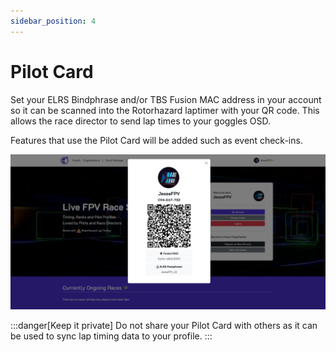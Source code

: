 ```yaml
---
sidebar_position: 4
---
```


# Pilot Card
Set your ELRS Bindphrase and/or TBS Fusion MAC address in your account so it can be scanned into the Rotorhazard laptimer with your QR code. This allows the race director to send lap times to your goggles OSD.

Features that use the Pilot Card will be added such as event check-ins.

![FPVScores Pilot Card](/img/pilot_card.png)



:::danger[Keep it private]
Do not share your Pilot Card with others as it can be used to sync lap timing data to your profile.
:::